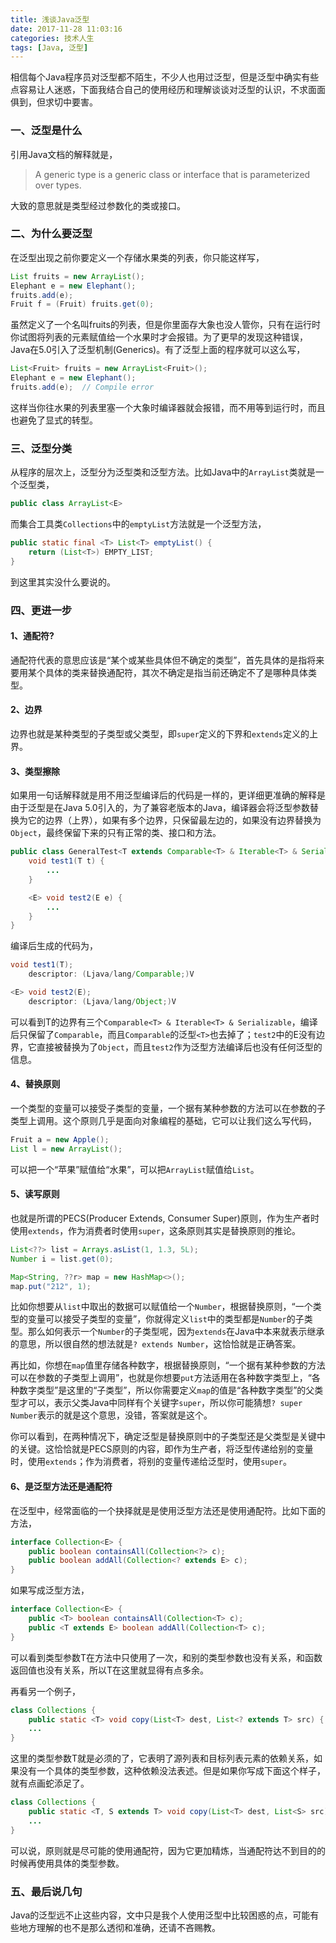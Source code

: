 ```yaml
---
title: 浅谈Java泛型
date: 2017-11-28 11:03:16
categories: 技术人生
tags: [Java, 泛型]
---
```


相信每个Java程序员对泛型都不陌生，不少人也用过泛型，但是泛型中确实有些点容易让人迷惑，下面我结合自己的使用经历和理解谈谈对泛型的认识，不求面面俱到，但求切中要害。

<!--more-->

### 一、泛型是什么

引用Java文档的解释就是，

> A generic type is a generic class or interface that is parameterized over types. 

大致的意思就是类型经过参数化的类或接口。

### 二、为什么要泛型

在泛型出现之前你要定义一个存储水果类的列表，你只能这样写，

```java
List fruits = new ArrayList();
Elephant e = new Elephant();
fruits.add(e);
Fruit f = (Fruit) fruits.get(0);
```

虽然定义了一个名叫fruits的列表，但是你里面存大象也没人管你，只有在运行时你试图将列表的元素赋值给一个水果时才会报错。为了更早的发现这种错误，Java在5.0引入了泛型机制(Generics)。有了泛型上面的程序就可以这么写，

```java
List<Fruit> fruits = new ArrayList<Fruit>();
Elephant e = new Elephant();
fruits.add(e);  // Compile error
```

这样当你往水果的列表里塞一个大象时编译器就会报错，而不用等到运行时，而且也避免了显式的转型。

### 三、泛型分类

从程序的层次上，泛型分为泛型类和泛型方法。比如Java中的`ArrayList`类就是一个泛型类，

```java
public class ArrayList<E>
```

而集合工具类`Collections`中的`emptyList`方法就是一个泛型方法，

```java
public static final <T> List<T> emptyList() {
    return (List<T>) EMPTY_LIST;
}
```

到这里其实没什么要说的。

### 四、更进一步

#### 1、通配符?

通配符代表的意思应该是“某个或某些具体但不确定的类型”，首先具体的是指将来要用某个具体的类来替换通配符，其次不确定是指当前还确定不了是哪种具体类型。

#### 2、边界

边界也就是某种类型的子类型或父类型，即`super`定义的下界和`extends`定义的上界。

#### 3、类型擦除

如果用一句话解释就是用不用泛型编译后的代码是一样的，更详细更准确的解释是由于泛型是在Java 5.0引入的，为了兼容老版本的Java，编译器会将泛型参数替换为它的边界（上界），如果有多个边界，只保留最左边的，如果没有边界替换为`Object`，最终保留下来的只有正常的类、接口和方法。

```java
public class GeneralTest<T extends Comparable<T> & Iterable<T> & Serializable> {
    void test1(T t) {
        ...
    }

    <E> void test2(E e) {
        ...
    }
}
```

编译后生成的代码为，

```java
void test1(T);
    descriptor: (Ljava/lang/Comparable;)V

<E> void test2(E);
    descriptor: (Ljava/lang/Object;)V
```

可以看到T的边界有三个`Comparable<T> & Iterable<T> & Serializable`，编译后只保留了`Comparable`，而且`Comparable`的泛型`<T>`也去掉了；`test2`中的E没有边界，它直接被替换为了`Object`，而且`test2`作为泛型方法编译后也没有任何泛型的信息。

#### 4、替换原则

一个类型的变量可以接受子类型的变量，一个据有某种参数的方法可以在参数的子类型上调用。这个原则几乎是面向对象编程的基础，它可以让我们这么写代码，

```java
Fruit a = new Apple();
List l = new ArrayList();
```

可以把一个“苹果”赋值给“水果”，可以把`ArrayList`赋值给`List`。

#### 5、读写原则

也就是所谓的PECS(Producer Extends, Consumer Super)原则，作为生产者时使用`extends`，作为消费者时使用`super`，这条原则其实是替换原则的推论。

```java
List<??> list = Arrays.asList(1, 1.3, 5L);
Number i = list.get(0);

Map<String, ??r> map = new HashMap<>();
map.put("212", 1);
```

比如你想要从`list`中取出的数据可以赋值给一个`Number`，根据替换原则，“一个类型的变量可以接受子类型的变量”，你就得定义`list`中的类型都是`Number`的子类型。那么如何表示一个`Number`的子类型呢，因为`extends`在Java中本来就表示继承的意思，所以很自然的想法就是`? extends Number`，这恰恰就是正确答案。

再比如，你想在`map`值里存储各种数字，根据替换原则，“一个据有某种参数的方法可以在参数的子类型上调用”，也就是你想要`put`方法适用在各种数字类型上，“各种数字类型”是这里的“子类型”，所以你需要定义`map`的值是“各种数字类型”的父类型才可以，表示父类Java中同样有个关键字`super`，所以你可能猜想`? super Number`表示的就是这个意思，没错，答案就是这个。

你可以看到，在两种情况下，确定泛型是替换原则中的子类型还是父类型是关键中的关键。这恰恰就是PECS原则的内容，即作为生产者，将泛型传递给别的变量时，使用`extends`；作为消费者，将别的变量传递给泛型时，使用`super`。

#### 6、是泛型方法还是通配符

在泛型中，经常面临的一个抉择就是是使用泛型方法还是使用通配符。比如下面的方法，

```java
interface Collection<E> {
    public boolean containsAll(Collection<?> c);
    public boolean addAll(Collection<? extends E> c);
}
```

如果写成泛型方法，

```java
interface Collection<E> {
    public <T> boolean containsAll(Collection<T> c);
    public <T extends E> boolean addAll(Collection<T> c);
}
```

可以看到类型参数T在方法中只使用了一次，和别的类型参数也没有关系，和函数返回值也没有关系，所以T在这里就显得有点多余。

再看另一个例子，

```java
class Collections {
    public static <T> void copy(List<T> dest, List<? extends T> src) {
    ...
}
```

这里的类型参数T就是必须的了，它表明了源列表和目标列表元素的依赖关系，如果没有一个具体的类型参数，这种依赖没法表述。但是如果你写成下面这个样子，就有点画蛇添足了。

```java
class Collections {
    public static <T, S extends T> void copy(List<T> dest, List<S> src) {
    ...
}
```

可以说，原则就是尽可能的使用通配符，因为它更加精炼，当通配符达不到目的的时候再使用具体的类型参数。

### 五、最后说几句

Java的泛型远不止这些内容，文中只是我个人使用泛型中比较困惑的点，可能有些地方理解的也不是那么透彻和准确，还请不吝赐教。








